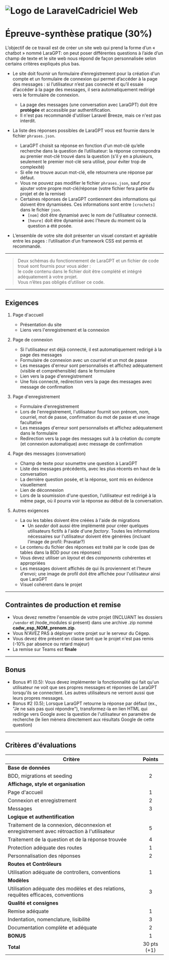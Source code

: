 # ![Logo de Laravel](https://upload.wikimedia.org/wikipedia/commons/9/9a/Laravel.svg)Cadriciel Web 

# Épreuve-synthèse pratique (30%)

L’objectif de ce travail est de créer un site web qui prend la forme d’un « chatbot » nommé LaraGPT: on peut poser différentes questions à l’aide d’un champ de texte et le site web nous répond de façon personnalisée selon certains critères expliqués plus bas.

- Le site doit fournir un formulaire d’enregistrement pour la création d'un compte et un formulaire de connexion qui permet d’accéder à la page des messages : si l’utilisateur n’est pas connecté et qu’il essaie d'accéder à la page des messages, il sera automatiquement redirigé vers le formulaire de connexion.  
    - La page des messages (une conversation avec LaraGPT) doit être **protégée** et accessible par authentification.  
    - Il n'est pas recommandé d'utiliser Laravel Breeze, mais ce n'est pas interdit. 

- La liste des réponses possibles de LaraGPT vous est fournie dans le fichier `phrases.json`.  
    - LaraGPT choisit sa réponse en fonction d'un mot-clé qu’elle recherche dans la question de l’utilisateur: la réponse correspondra au premier mot-clé trouvé dans la question (s'il y en a plusieurs, seulement le premier mot-clé sera utilisé, pour éviter trop de complexité)
    - Si elle ne trouve aucun mot-clé, elle retournera une réponse par défaut.  
    - Vous ne pouvez pas modifier le fichier `phrases.json`, sauf pour ajouter votre propre mot-clé/réponse (votre fichier fera partie du projet et de la remise)
    - Certaines réponses de LaraGPT contiennent des informations qui doivent être dynamisées. Ces informations sont entre `[crochets]` dans le fichier `json`.  
        - `[nom]` doit être dynamisé avec le nom de l'utilisateur connecté.
        - `[heure]` doit être dynamisé avec l'heure du moment où la question a été posée.

- L’ensemble de votre site doit présenter un visuel constant et agréable entre les pages : l’utilisation d’un framework CSS est permis et recommandé. 

---

> Deux schémas du fonctionnement de LaraGPT et un fichier de code troué sont fournis pour vous aider :  
le code contenu dans le fichier doit être complété et intégré adéquatement à votre projet.  
Vous n’êtes pas obligés d’utiliser ce code.

---

## Exigences

1. Page d'accueil
    - Présentation du site
    - Liens vers l'enregistrement et la connexion

1. Page de connexion
    - Si l'utilisateur est déjà connecté, il est automatiquement redirigé à la page des messages
    - Formulaire de connexion avec un courriel et un mot de passe
    - Les messages d'erreur sont personnalisés et affichez adéquatement (visible et compréhensible) dans le formulaire
    - Lien vers la page d'enregistrement
    - Une fois connecté, redirection vers la page des messages avec message de confirmation

2. Page d'enregistrement
    - Formulaire d'enregistrement
    - Lors de l'enregistrement, l'utilisateur fournit son prénom, nom, courriel, mot de passe, confirmation du mot de passe et une image facultative
    - Les messages d'erreur sont personnalisés et affichez adéquatement dans le formulaire
    - Redirection vers la page des messages suit à la création du compte (et connexion automatique) avec message de confirmation

3. Page des messages (conversation)
    - Champ de texte pour soumettre une question à LaraGPT
    - Liste des messages précédents, avec les plus récents en haut de la conversation
    - La dernière question posée, et la réponse, sont mis en évidence visuellement
    - Lien de déconnexion
    - Lors de la soumission d'une question, l'utilisateur est redirigé à la même page, où il pourra voir la réponse au début de la conversation.

4. Autres exigences
    - La ou les tables doivent être créées à l'aide de migrations
        - Un _seeder_ doit aussi être implémenté pour créer quelques utilisateurs fictifs à l'aide d'une _factory_. Toutes les informations nécessaires sur l'utilisateur doivent être générées (incluant l'image de profil: Pravatar?)
    - Le contenu du fichier des réponses est traité par le code (pas de tables dans la BDD pour ces réponses)
    - Vous devez utiliser un _layout_ et des _components_ cohérentes et appropriées
    - Les messages doivent affichés de qui ils proviennent et l'heure d'envoi; une image de profil doit être affichée pour l'utilisateur ainsi que LaraGPT
    - Visuel cohérent dans le projet

---

## Contraintes de production et remise
- Vous devez remettre l'ensemble de votre projet (INCLUANT les dossiers `/vendor` et /node_modules si présent) dans une archive .zip nommé **cadw_esp_NOM_prenom.zip**.
- Vous N'AVEZ PAS à déployer votre projet sur le serveur du Cégep.
- Vous devez être présent en classe tant que le projet n'est pas remis (-10% par absence ou retard majeur)
- La remise sur Teams est **finale**

---

## Bonus
- Bonus #1 (0.5): Vous devez implémenter la fonctionnalité qui fait qu'un utilisateur ne voit que ses propres messages et réponses de LaraGPT lorsqu'ils se connectent. Les autres utilisateurs ne verront aussi que leurs propres messages.
- Bonus #2 (0.5); Lorsque LaraGPT retourne la réponse par défaut (ex., "Je ne sais pas quoi répondre"), transformez-la en lien HTML qui redirige vers Google avec la question de l'utilisateur en paramètre de recherche (le lien mènera directement aux résultats Google de cette question)

---

## Critères d'évaluations
| Critère | Points |
| --- | :---: |
| **Base de données** |  |
| BDD, migrations et seeding | 2 |
| **Affichage, style et organisation** |  |
| Page d'accueil | 1 |
| Connexion et enregistrement | 2 |
| Messages | 3 |
| **Logique et authentification** |  | 
| Traitement de la connexion, déconnexion et enregistrement avec rétroaction à l'utilisateur | 5 |
| Traitement de la question et de la réponse trouvée | 4 | 
| Protection adéquate des routes | 1 |
| Personnalisation des réponses | 2 |
| **Routes et Contrôleurs** |  |
| Utilisation adéquate de controllers, conventions | 1 |
| **Modèles** |  |
| Utilisation adéquate des modèles et des relations, requêtes efficaces, conventions | 3 |
| **Qualité et consignes** |  |
| Remise adéquate | 1 |
| Indentation, nomenclature, lisibilité | 3 |
| Documentation complète et adéquate | 2 |
| **BONUS** | 1 |
| **Total** | 30 pts (+1)

